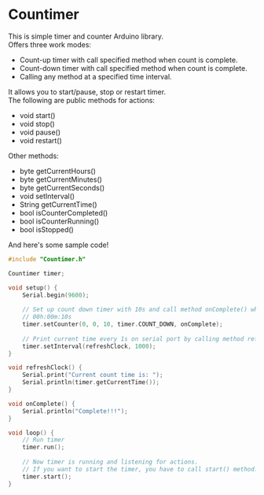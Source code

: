 # Countimer

This is simple timer and counter Arduino library.  
Offers three work modes:

 * Count-up timer with call specified method when count is complete.
 * Count-down timer with call specified method when count is complete.
 * Calling any method at a specified time interval.


It allows you to start/pause, stop or restart timer.  
The following are public methods for actions:

 * void start()
 * void stop()
 * void pause()
 * void restart()
 
 
 Other methods:
 
 * byte getCurrentHours()
 * byte getCurrentMinutes()
 * byte getCurrentSeconds()
 * void setInterval()
 * String getCurrentTime()
 * bool isCounterCompleted()
 * bool isCounterRunning()
 * bool isStopped()
 
 

And here's some sample code!

```c
#include "Countimer.h"

Countimer timer;

void setup() {
	Serial.begin(9600);
    
    // Set up count down timer with 10s and call method onComplete() when timer is complete.
    // 00h:00m:10s
	timer.setCounter(0, 0, 10, timer.COUNT_DOWN, onComplete);
    
    // Print current time every 1s on serial port by calling method refreshClock().
    timer.setInterval(refreshClock, 1000);
}

void refreshClock() {
	Serial.print("Current count time is: ");
    Serial.println(timer.getCurrentTime());
}

void onComplete() {
	Serial.println("Complete!!!");
}

void loop() {
	// Run timer
	timer.run();
    
    // Now timer is running and listening for actions.
    // If you want to start the timer, you have to call start() method.
    timer.start();
}
```

